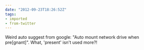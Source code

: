 ```yaml
---
date: "2012-09-23T18:26:52Z"
tags:
- imported
- from-twitter
---
```

Weird auto suggest from google: "Auto mount network drive when pre\[gnant\]". What, 'present' isn't used more?\!
